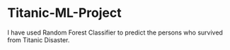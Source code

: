 # Titanic-ML-Project
I have used Random Forest Classifier to predict the persons who survived from Titanic Disaster.
